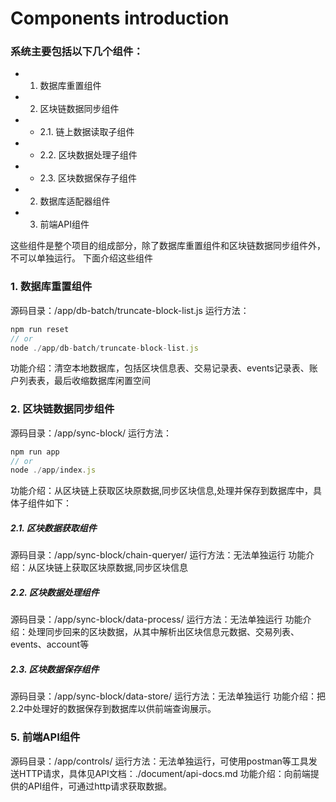# Components introduction

### 系统主要包括以下几个组件：
- 1. 数据库重置组件
- 2. 区块链数据同步组件
- -  2.1. 链上数据读取子组件
- -  2.2. 区块数据处理子组件
- -  2.3. 区块数据保存子组件
- 2. 数据库适配器组件
- 3. 前端API组件


这些组件是整个项目的组成部分，除了数据库重置组件和区块链数据同步组件外，不可以单独运行。
下面介绍这些组件

### 1. 数据库重置组件

源码目录：/app/db-batch/truncate-block-list.js
运行方法：

``` javascript
npm run reset
// or
node ./app/db-batch/truncate-block-list.js
```

功能介绍：清空本地数据库，包括区块信息表、交易记录表、events记录表、账户列表表，最后收缩数据库闲置空间

### 2. 区块链数据同步组件

源码目录：/app/sync-block/
运行方法：

``` javascript
npm run app
// or
node ./app/index.js
```

功能介绍：从区块链上获取区块原数据,同步区块信息,处理并保存到数据库中，具体子组件如下：

##### 2.1. 区块数据获取组件

源码目录：/app/sync-block/chain-queryer/
运行方法：无法单独运行
功能介绍：从区块链上获取区块原数据,同步区块信息

##### 2.2. 区块数据处理组件

源码目录：/app/sync-block/data-process/
运行方法：无法单独运行
功能介绍：处理同步回来的区块数据，从其中解析出区块信息元数据、交易列表、events、account等

##### 2.3. 区块数据保存组件

源码目录：/app/sync-block/data-store/
运行方法：无法单独运行
功能介绍：把2.2中处理好的数据保存到数据库以供前端查询展示。

### 5. 前端API组件

源码目录：/app/controls/
运行方法：无法单独运行，可使用postman等工具发送HTTP请求，具体见API文档：./document/api-docs.md
功能介绍：向前端提供的API组件，可通过http请求获取数据。





